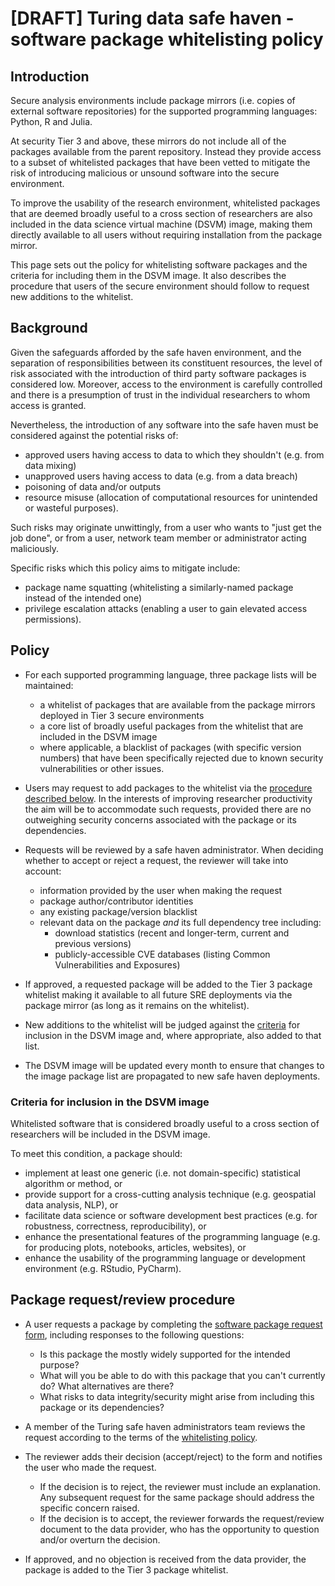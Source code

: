# [DRAFT] Turing data safe haven - software package whitelisting policy

## Introduction

Secure analysis environments include package mirrors (i.e. copies of external software repositories) for the supported programming languages: Python, R and Julia.

At security Tier 3 and above, these mirrors do not include all of the packages available from the parent repository. Instead they provide access to a subset of whitelisted packages that have been vetted to mitigate the risk of introducing malicious or unsound software into the secure environment.

To improve the usability of the research environment, whitelisted packages that are deemed broadly useful to a cross section of researchers are also included in the data science virtual machine (DSVM) image, making them directly available to all users without requiring installation from the package mirror.

This page sets out the policy for whitelisting software packages and the criteria for including them in the DSVM image. It also describes the procedure that users of the secure environment should follow to request new additions to the whitelist.

## Background

Given the safeguards afforded by the safe haven environment, and the separation of responsibilities between its constituent resources, the level of risk associated with the introduction of third party software packages is considered low. Moreover, access to the environment is carefully controlled and there is a presumption of trust in the individual researchers to whom access is granted.

Nevertheless, the introduction of any software into the safe haven must be considered against the potential risks of:

+ approved users having access to data to which they shouldn't (e.g. from data mixing)
+ unapproved users having access to data (e.g. from a data breach)
+ poisoning of data and/or outputs
+ resource misuse (allocation of computational resources for unintended or wasteful purposes).

Such risks may originate unwittingly, from a user who wants to "just get the job done", or from a user, network team member or administrator acting maliciously.

Specific risks which this policy aims to mitigate include:

+ package name squatting (whitelisting a similarly-named package instead of the intended one)
+ privilege escalation attacks (enabling a user to gain elevated access permissions).

## Policy

+ For each supported programming language, three package lists will be maintained:
  + a whitelist of packages that are available from the package mirrors deployed in Tier 3 secure environments
  + a core list of broadly useful packages from the whitelist that are included in the DSVM image
  + where applicable, a blacklist of packages (with specific version numbers) that have been specifically rejected due to known security vulnerabilities or other issues.

+ Users may request to add packages to the whitelist via the [procedure described below](#Package-request--review-procedure). In the interests of improving researcher productivity the aim will be to accommodate such requests, provided there are no outweighing security concerns associated with the package or its dependencies.

+ Requests will be reviewed by a safe haven administrator. When deciding whether to accept or reject a request, the reviewer will take into account:
  + information provided by the user when making the request
  + package author/contributor identities
  + any existing package/version blacklist
  + relevant data on the package *and* its full dependency tree including:
    + download statistics (recent and longer-term, current and previous versions)
    + publicly-accessible CVE databases (listing Common Vulnerabilities and Exposures)

+ If approved, a requested package will be added to the Tier 3 package whitelist making it available to all future SRE deployments via the package mirror (as long as it remains on the whitelist).

+ New additions to the whitelist will be judged against the [criteria](Criteria-for-inclusion-in-the-DSVM-image) for inclusion in the DSVM image and, where appropriate, also added to that list.

+ The DSVM image will be updated every month to ensure that changes to the image package list are propagated to new safe haven deployments.

### Criteria for inclusion in the DSVM image

Whitelisted software that is considered broadly useful to a cross section of researchers will be included in the DSVM image.

To meet this condition, a package should:

+ implement at least one generic (i.e. not domain-specific) statistical algorithm or method, or
+ provide support for a cross-cutting analysis technique (e.g. geospatial data analysis, NLP), or
+ facilitate data science or software development best practices (e.g. for robustness, correctness, reproducibility), or
+ enhance the presentational features of the programming language (e.g. for producing plots, notebooks, articles, websites), or
+ enhance the usability of the programming language or development environment (e.g. RStudio, PyCharm).

## Package request/review procedure

+ A user requests a package by completing the [software package request form](software-package-request-form.md), including responses to the following questions:
  + Is this package the mostly widely supported for the intended purpose?
  + What will you be able to do with this package that you can't currently do? What alternatives are there?
  + What risks to data integrity/security might arise from including this package or its dependencies?

+ A member of the Turing safe haven administrators team reviews the request according to the terms of the [whitelisting policy](#Policy).

+ The reviewer adds their decision (accept/reject) to the form and notifies the user who made the request.
  + If the decision is to reject, the reviewer must include an explanation. Any subsequent request for the same package should address the specific concern raised.
  + If the decision is to accept, the reviewer forwards the request/review document to the data provider, who has the opportunity to question and/or overturn the decision.

+ If approved, and no objection is received from the data provider, the package is added to the Tier 3 package whitelist.
